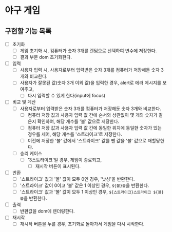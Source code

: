 # 야구 게임

## 구현할 기능 목록

- [ ] 초기화
  - [ ] 게임 초기화 시, 컴퓨터가 숫자 3개를 랜덤으로 선택하여 변수에 저장한다.
  - [ ] 결과 부분 dom 초기화한다.
- [ ] 입력
  - [ ] 사용자 입력 시, 사용자로부터 입력받은 숫자 3개를 컴퓨터가 저장해둔 숫자 3개와 비교한다.
  - [ ] 사용자가 잘못된 값(숫자 3개 이외 값)을 입력한 경우, alert로 에러 메시지를 보여주고,
    - [ ] 다시 입력할 수 있게 한다(input에 focus)
- [ ] 비교 및 계산
  - [ ] 사용자로부터 입력받은 숫자 3개를 컴퓨터가 저장해둔 숫자 3개와 비교한다.
    - [ ] 컴퓨터 저장 값과 사용자 입력 값 간에 순서와 상관없이 몇 개의 숫자가 같은지 확인하여, 해당 개수를 '볼' 값으로 저장한다.
    - [ ] 컴퓨터 저장 값과 사용자 입력 값 간에 동일한 위치에 동일한 숫자가 있는 경우를 세어, 해당 개수를 '스트라이크'로 저장한다.
    - [ ] 이전에 저장한 '볼' 값에서 '스트라이크' 값를 뺀 값을 '볼' 값으로 재할당한다.
  - [ ] 승리 케이스
    - [ ] '3스트라이크'일 경우, 게임이 종료되고,
      - [ ] 재시작 버튼이 표시된다.
- [ ] 반환
  - [ ] '스트라이크' 값과 '볼' 값이 모두 0인 경우, '낫싱'을 반환한다.
  - [ ] '스트라이크' 값이 0이고 '볼' 값은 1 이상인 경우, `${볼}볼`을 반환한다.
  - [ ] '스트라이크' 값과 '볼' 값이 모두 1 이상인 경우, `${스트라이크}스트라이크 ${볼}볼`을 반환한다.
- [ ] 출력
  - [ ] 반환값을 dom에 렌더링한다.
- [ ] 재시작
  - [ ] 재시작 버튼을 누를 경우, 초기화로 돌아가서 게임을 다시 시작한다.
